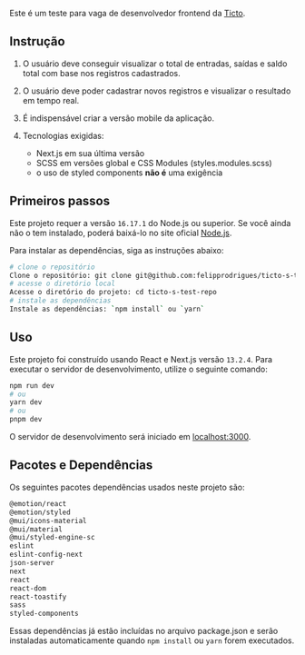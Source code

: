 Este é um teste para vaga de desenvolvedor frontend da [Ticto](https://www.ticto.com.br/).

## Instrução

1. O usuário deve conseguir visualizar o total de entradas, saídas e saldo total com base nos registros cadastrados.

2. O usuário deve poder cadastrar novos registros e visualizar o resultado em tempo real.

3. É indispensável criar a versão mobile da aplicação.

4. Tecnologias exigidas:
    - Next.js em sua última versão
    - SCSS em versões global e CSS Modules (styles.modules.scss)
    - o uso de styled components **não é** uma exigência

## Primeiros passos

Este projeto requer a versão `16.17.1` do Node.js ou superior. Se você ainda não o tem instalado, poderá baixá-lo no site oficial [Node.js](https://nodejs.org/en).

Para instalar as dependências, siga as instruções abaixo:

```bash
# clone o repositório
Clone o repositório: git clone git@github.com:felipprodrigues/ticto-s-test-repo.git
# acesse o diretório local
Acesse o diretório do projeto: cd ticto-s-test-repo
# instale as dependências
Instale as dependências: `npm install` ou `yarn`
```

## Uso

Este projeto foi construído usando React e Next.js versão `13.2.4`. Para executar o servidor de desenvolvimento, utilize o seguinte comando:

```bash
npm run dev
# ou
yarn dev
# ou
pnpm dev
```

O servidor de desenvolvimento será iniciado em [localhost:3000](http://localhost:3000).

## Pacotes e Dependências

Os seguintes pacotes dependências usados neste projeto são:

```bash
@emotion/react
@emotion/styled
@mui/icons-material
@mui/material
@mui/styled-engine-sc
eslint
eslint-config-next
json-server
next
react
react-dom
react-toastify
sass
styled-components
```

Essas dependências já estão incluídas no arquivo package.json e serão instaladas automaticamente quando `npm install` ou `yarn` forem executados.

